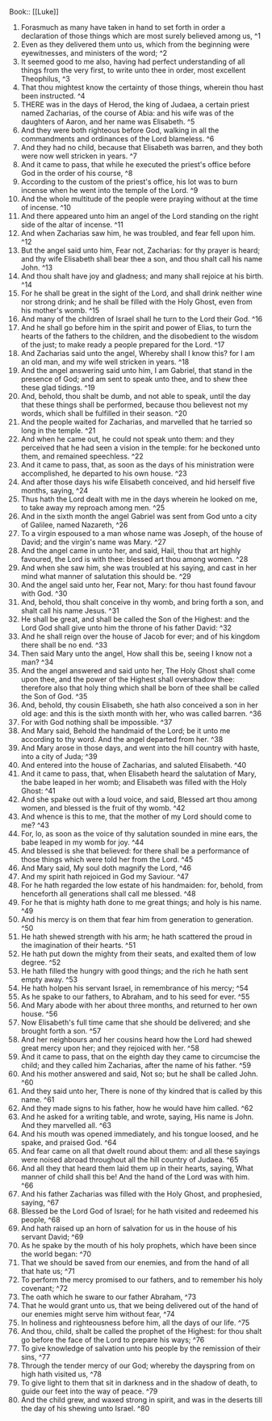  Book:: [[Luke]]
 1. Forasmuch as many have taken in hand to set forth in order a declaration of those things which are most surely believed among us, ^1
 2. Even as they delivered them unto us, which from the beginning were eyewitnesses, and ministers of the word; ^2
 3. It seemed good to me also, having had perfect understanding of all things from the very first, to write unto thee in order, most excellent Theophilus, ^3
 4. That thou mightest know the certainty of those things, wherein thou hast been instructed. ^4
 5. THERE was in the days of Herod, the king of Judaea, a certain priest named Zacharias, of the course of Abia: and his wife was of the daughters of Aaron, and her name was Elisabeth. ^5
 6. And they were both righteous before God, walking in all the commandments and ordinances of the Lord blameless. ^6
 7. And they had no child, because that Elisabeth was barren, and they both were now well stricken in years. ^7
 8. And it came to pass, that while he executed the priest's office before God in the order of his course, ^8
 9. According to the custom of the priest's office, his lot was to burn incense when he went into the temple of the Lord. ^9
 10. And the whole multitude of the people were praying without at the time of incense. ^10
 11. And there appeared unto him an angel of the Lord standing on the right side of the altar of incense. ^11
 12. And when Zacharias saw him, he was troubled, and fear fell upon him. ^12
 13. But the angel said unto him, Fear not, Zacharias: for thy prayer is heard; and thy wife Elisabeth shall bear thee a son, and thou shalt call his name John. ^13
 14. And thou shalt have joy and gladness; and many shall rejoice at his birth. ^14
 15. For he shall be great in the sight of the Lord, and shall drink neither wine nor strong drink; and he shall be filled with the Holy Ghost, even from his mother's womb. ^15
 16. And many of the children of Israel shall he turn to the Lord their God. ^16
 17. And he shall go before him in the spirit and power of Elias, to turn the hearts of the fathers to the children, and the disobedient to the wisdom of the just; to make ready a people prepared for the Lord. ^17
 18. And Zacharias said unto the angel, Whereby shall I know this? for I am an old man, and my wife well stricken in years. ^18
 19. And the angel answering said unto him, I am Gabriel, that stand in the presence of God; and am sent to speak unto thee, and to shew thee these glad tidings. ^19
 20. And, behold, thou shalt be dumb, and not able to speak, until the day that these things shall be performed, because thou believest not my words, which shall be fulfilled in their season. ^20
 21. And the people waited for Zacharias, and marvelled that he tarried so long in the temple. ^21
 22. And when he came out, he could not speak unto them: and they perceived that he had seen a vision in the temple: for he beckoned unto them, and remained speechless. ^22
 23. And it came to pass, that, as soon as the days of his ministration were accomplished, he departed to his own house. ^23
 24. And after those days his wife Elisabeth conceived, and hid herself five months, saying, ^24
 25. Thus hath the Lord dealt with me in the days wherein he looked on me, to take away my reproach among men. ^25
 26. And in the sixth month the angel Gabriel was sent from God unto a city of Galilee, named Nazareth, ^26
 27. To a virgin espoused to a man whose name was Joseph, of the house of David; and the virgin's name was Mary. ^27
 28. And the angel came in unto her, and said, Hail, thou that art highly favoured, the Lord is with thee: blessed art thou among women. ^28
 29. And when she saw him, she was troubled at his saying, and cast in her mind what manner of salutation this should be. ^29
 30. And the angel said unto her, Fear not, Mary: for thou hast found favour with God. ^30
 31. And, behold, thou shalt conceive in thy womb, and bring forth a son, and shalt call his name Jesus. ^31
 32. He shall be great, and shall be called the Son of the Highest: and the Lord God shall give unto him the throne of his father David: ^32
 33. And he shall reign over the house of Jacob for ever; and of his kingdom there shall be no end. ^33
 34. Then said Mary unto the angel, How shall this be, seeing I know not a man? ^34
 35. And the angel answered and said unto her, The Holy Ghost shall come upon thee, and the power of the Highest shall overshadow thee: therefore also that holy thing which shall be born of thee shall be called the Son of God. ^35
 36. And, behold, thy cousin Elisabeth, she hath also conceived a son in her old age: and this is the sixth month with her, who was called barren. ^36
 37. For with God nothing shall be impossible. ^37
 38. And Mary said, Behold the handmaid of the Lord; be it unto me according to thy word. And the angel departed from her. ^38
 39. And Mary arose in those days, and went into the hill country with haste, into a city of Juda; ^39
 40. And entered into the house of Zacharias, and saluted Elisabeth. ^40
 41. And it came to pass, that, when Elisabeth heard the salutation of Mary, the babe leaped in her womb; and Elisabeth was filled with the Holy Ghost: ^41
 42. And she spake out with a loud voice, and said, Blessed art thou among women, and blessed is the fruit of thy womb. ^42
 43. And whence is this to me, that the mother of my Lord should come to me? ^43
 44. For, lo, as soon as the voice of thy salutation sounded in mine ears, the babe leaped in my womb for joy. ^44
 45. And blessed is she that believed: for there shall be a performance of those things which were told her from the Lord. ^45
 46. And Mary said, My soul doth magnify the Lord, ^46
 47. And my spirit hath rejoiced in God my Saviour. ^47
 48. For he hath regarded the low estate of his handmaiden: for, behold, from henceforth all generations shall call me blessed. ^48
 49. For he that is mighty hath done to me great things; and holy is his name. ^49
 50. And his mercy is on them that fear him from generation to generation. ^50
 51. He hath shewed strength with his arm; he hath scattered the proud in the imagination of their hearts. ^51
 52. He hath put down the mighty from their seats, and exalted them of low degree. ^52
 53. He hath filled the hungry with good things; and the rich he hath sent empty away. ^53
 54. He hath holpen his servant Israel, in remembrance of his mercy; ^54
 55. As he spake to our fathers, to Abraham, and to his seed for ever. ^55
 56. And Mary abode with her about three months, and returned to her own house. ^56
 57. Now Elisabeth's full time came that she should be delivered; and she brought forth a son. ^57
 58. And her neighbours and her cousins heard how the Lord had shewed great mercy upon her; and they rejoiced with her. ^58
 59. And it came to pass, that on the eighth day they came to circumcise the child; and they called him Zacharias, after the name of his father. ^59
 60. And his mother answered and said, Not so; but he shall be called John. ^60
 61. And they said unto her, There is none of thy kindred that is called by this name. ^61
 62. And they made signs to his father, how he would have him called. ^62
 63. And he asked for a writing table, and wrote, saying, His name is John. And they marvelled all. ^63
 64. And his mouth was opened immediately, and his tongue loosed, and he spake, and praised God. ^64
 65. And fear came on all that dwelt round about them: and all these sayings were noised abroad throughout all the hill country of Judaea. ^65
 66. And all they that heard them laid them up in their hearts, saying, What manner of child shall this be! And the hand of the Lord was with him. ^66
 67. And his father Zacharias was filled with the Holy Ghost, and prophesied, saying, ^67
 68. Blessed be the Lord God of Israel; for he hath visited and redeemed his people, ^68
 69. And hath raised up an horn of salvation for us in the house of his servant David; ^69
 70. As he spake by the mouth of his holy prophets, which have been since the world began: ^70
 71. That we should be saved from our enemies, and from the hand of all that hate us; ^71
 72. To perform the mercy promised to our fathers, and to remember his holy covenant; ^72
 73. The oath which he sware to our father Abraham, ^73
 74. That he would grant unto us, that we being delivered out of the hand of our enemies might serve him without fear, ^74
 75. In holiness and righteousness before him, all the days of our life. ^75
 76. And thou, child, shalt be called the prophet of the Highest: for thou shalt go before the face of the Lord to prepare his ways; ^76
 77. To give knowledge of salvation unto his people by the remission of their sins, ^77
 78. Through the tender mercy of our God; whereby the dayspring from on high hath visited us, ^78
 79. To give light to them that sit in darkness and in the shadow of death, to guide our feet into the way of peace. ^79
 80. And the child grew, and waxed strong in spirit, and was in the deserts till the day of his shewing unto Israel. ^80
